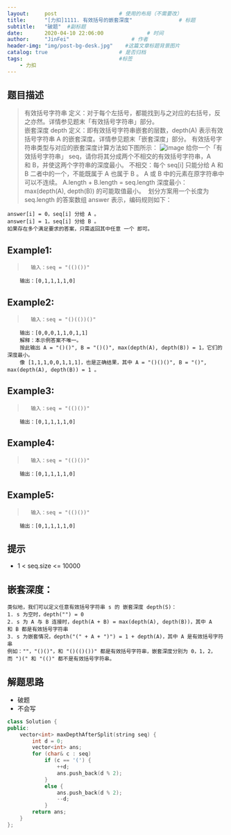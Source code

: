 ```yaml
---
layout:     post                    # 使用的布局（不需要改） 
title:      "[力扣]1111. 有效括号的嵌套深度"               # 标题  
subtitle:   "破题"  #副标题 
date:       2020-04-10 22:06:00              # 时间 
author:     "JinFei"                    # 作者 
header-img: "img/post-bg-desk.jpg"    #这篇文章标题背景图片 
catalog: true                       # 是否归档 
tags:                               #标签     
    - 力扣
---
```


## 题目描述
>   有效括号字符串 定义：对于每个左括号，都能找到与之对应的右括号，反之亦然。详情参见题末「有效括号字符串」部分。   
    嵌套深度 depth 定义：即有效括号字符串嵌套的层数，depth(A) 表示有效括号字符串 A 的嵌套深度。详情参见题末「嵌套深度」部分。
    有效括号字符串类型与对应的嵌套深度计算方法如下图所示：
    ![image](https://assets.leetcode-cn.com/aliyun-lc-upload/uploads/2020/04/01/1111.png)
    给你一个「有效括号字符串」 seq，请你将其分成两个不相交的有效括号字符串，A 和 B，并使这两个字符串的深度最小。
    不相交：每个 seq[i] 只能分给 A 和 B 二者中的一个，不能既属于 A 也属于 B 。
    A 或 B 中的元素在原字符串中可以不连续。
    A.length + B.length = seq.length
    深度最小：max(depth(A), depth(B)) 的可能取值最小。 
    划分方案用一个长度为 seq.length 的答案数组 answer 表示，编码规则如下：

    answer[i] = 0，seq[i] 分给 A 。
    answer[i] = 1，seq[i] 分给 B 。
    如果存在多个满足要求的答案，只需返回其中任意 一个 即可。




## Example1:
 
>       输入：seq = "(()())"
        输出：[0,1,1,1,1,0]


## Example2:
 
>       输入：seq = "()(())()"
        输出：[0,0,0,1,1,0,1,1]
        解释：本示例答案不唯一。
        按此输出 A = "()()", B = "()()", max(depth(A), depth(B)) = 1，它们的深度最小。
        像 [1,1,1,0,0,1,1,1]，也是正确结果，其中 A = "()()()", B = "()", max(depth(A), depth(B)) = 1 。 

## Example3:
 
>       输入：seq = "(()())"
        输出：[0,1,1,1,1,0]

## Example4:
 
>       输入：seq = "(()())"
        输出：[0,1,1,1,1,0]

## Example5:
 
>       输入：seq = "(()())"
        输出：[0,1,1,1,1,0]

## 提示
- 1 < seq.size <= 10000

## 嵌套深度：
> 
    类似地，我们可以定义任意有效括号字符串 s 的 嵌套深度 depth(S)：
    1. s 为空时，depth("") = 0
    2. s 为 A 与 B 连接时，depth(A + B) = max(depth(A), depth(B))，其中 A 和 B 都是有效括号字符串
    3. s 为嵌套情况，depth("(" + A + ")") = 1 + depth(A)，其中 A 是有效括号字符串
    例如：""，"()()"，和 "()(()())" 都是有效括号字符串，嵌套深度分别为 0，1，2，而 ")(" 和 "(()" 都不是有效括号字符串。



## 解题思路
- 破题
- 不会写



```C++
class Solution {
public:
    vector<int> maxDepthAfterSplit(string seq) {
        int d = 0;
        vector<int> ans;
        for (char& c : seq)
            if (c == '(') {
                ++d;
                ans.push_back(d % 2);
            }
            else {
                ans.push_back(d % 2);
                --d;
            }
        return ans;
    }
};

```
